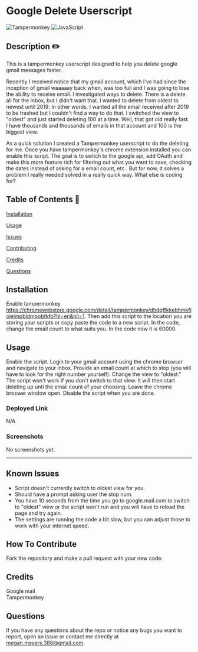 # Google Delete Userscript 
  

   ![Tampermonkey](https://img.shields.io/badge/tampermonkey-%2300485B.svg?style=for-the-badge&logo=tampermonkey&logoColor=white) ![JavaScript](https://img.shields.io/badge/javascript-%23323330.svg?style=for-the-badge&logo=javascript&logoColor=%23F7DF1E)
  
  ## Description  ✏️
  
  This is a tampermonkey userscript designed to help you delete google gmail messages faster. 
  
  Recently I received notice that my gmail account, which I've had since the inception of gmail waaaaay back when, was too full and I was going to lose the ability to receive email. I investigated ways to delete. There is a delete all for the inbox, but I didn't want that. I wanted to delete from oldest to newest until 2019. In other words, I wanted all the email received after 2019 to be trashed but I couldn't find a way to do that. I switched the view to "oldest" and just started deleting 100 at a time. Well, that got old really fast. I have thousands and thousands of emails in that account and 100 is the biggest view. 

  As a quick solution I created a Tampermonkey userscript to do the deleting for me. Once you have tampermonkey's chrome extension installed you can enable this script. The goal is to switch to the google api, add OAuth and make this more feature rich for filtering out what you want to save, checking the dates instead of asking for a email count, etc.. But for now, it solves a problem I really needed solved in a really quick way. What else is coding for?
  
  ## Table of Contents 📖
  
  [Installation](#installation)
 

  [Usage](#usage)
 
  [Issues](#known-issues)

  [Contributing](#how-to-contribute)


  [Credits](#credits)

  [Questions](#questions)
  
  ## Installation 
  

 Enable tampermonkey https://chromewebstore.google.com/detail/tampermonkey/dhdgffkkebhmkfjojejmpbldmpobfkfo?hl=en&pli=1. Then add this script to the location you are storing your scripts or copy paste the code to a new script. In the code, change the email count to what suits you. In the code now it is 60000. 
  
  ## Usage 
  

  Enable the script. Login to your gmail account using the chrome browser and navigate to your inbox. Provide an email count at which to stop (you will have to look for the right number yourself). Change the view to "oldest." The script won't work if you don't switch to that view. It will then start deleting up unti the email count of your choosing. Leave the chrome broswer window open. Disable the script when you are done.

  ### Deployed Link
  N/A

### Screenshots
No screenshots yet.

______________________________________________________________________________________



## Known Issues 
- Script doesn't currently switch to oldest view for you. 
- Should have a prompt asking user the stop num.
 - You have 10 seconds from the time you go to google.mail.com to switch to "oldest" view or the script won't run and you will have to reload the page and try again. 
 - The settings are running the code a bit slow, but you can adjust those to work with your internet speed.

## How To Contribute 
  
Fork the repository and make a pull request with your new code.
  

## Credits 
Google mail<br/>
Tampermonkey<br/>

 ## Questions 
  
 If you have any questions about the repo or notice any bugs you want to report, open an issue or contact me directly at megan.meyers.388@gmail.com. 
  
  